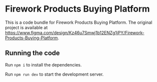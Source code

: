 
  # Firework Products Buying Platform

  This is a code bundle for Firework Products Buying Platform. The original project is available at https://www.figma.com/design/Kz46u7Smwj1b12ENZg1jPY/Firework-Products-Buying-Platform.

  ## Running the code

  Run `npm i` to install the dependencies.

  Run `npm run dev` to start the development server.
  